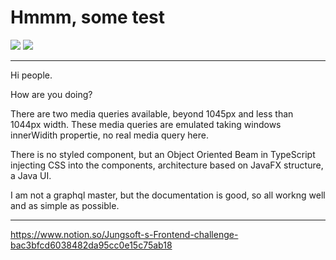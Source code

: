 # Hmmm, some test

![](https://img.shields.io/badge/TS-ES5-blue) ![](https://img.shields.io/badge/@apollo/client-3.3.6-purple)

---

Hi people.

How are you doing?

There are two media queries available, beyond 1045px and less than 1044px width. These media queries are emulated taking windows innerWidith propertie, no real media query here.

There is no styled component, but an Object Oriented Beam in TypeScript injecting CSS into the components, architecture based on JavaFX structure, a Java UI.

I am not a graphql master, but the documentation is good, so all workng well and as simple as possible.

---

https://www.notion.so/Jungsoft-s-Frontend-challenge-bac3bfcd6038482da95cc0e15c75ab18
